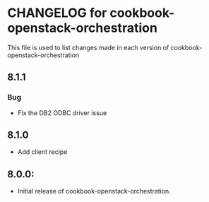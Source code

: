 # CHANGELOG for cookbook-openstack-orchestration

This file is used to list changes made in each version of cookbook-openstack-orchestration

## 8.1.1
### Bug
* Fix the DB2 ODBC driver issue

## 8.1.0
* Add client recipe

## 8.0.0:
* Initial release of cookbook-openstack-orchestration.
